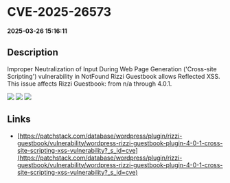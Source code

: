 # CVE-2025-26573

**2025-03-26 15:16:11**

## Description
Improper Neutralization of Input During Web Page Generation ('Cross-site Scripting') vulnerability in NotFound Rizzi Guestbook allows Reflected XSS. This issue affects Rizzi Guestbook: from n/a through 4.0.1.

![](https://img.shields.io/static/v1?label=Score&message=7.1&color=red)
![](https://img.shields.io/static/v1?label=Severity&message=HIGH&color=red)
![](https://img.shields.io/static/v1?label=CWE&message=XSS&color=green)

## Links
- [https://patchstack.com/database/wordpress/plugin/rizzi-guestbook/vulnerability/wordpress-rizzi-guestbook-plugin-4-0-1-cross-site-scripting-xss-vulnerability?_s_id=cve](https://patchstack.com/database/wordpress/plugin/rizzi-guestbook/vulnerability/wordpress-rizzi-guestbook-plugin-4-0-1-cross-site-scripting-xss-vulnerability?_s_id=cve)
